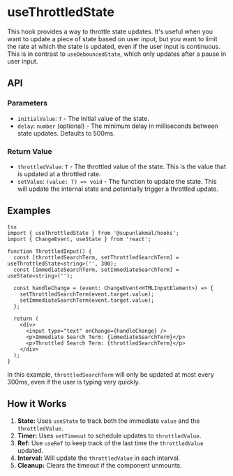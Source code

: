 # useThrottledState

This hook provides a way to throttle state updates. It's useful when you want to update a piece of state based on user input, but you want to limit the rate at which the state is updated, even if the user input is continuous. This is in contrast to `useDebouncedState`, which only updates after a pause in user input.

## API

### Parameters

- `initialValue`: `T` - The initial value of the state.
- `delay`: `number` (optional) - The minimum delay in milliseconds between state updates. Defaults to 500ms.

### Return Value

- `throttledValue`: `T` - The throttled value of the state. This is the value that is updated at a throttled rate.
- `setValue`: `(value: T) => void` - The function to update the state. This will update the internal state and potentially trigger a throttled update.

## Examples

```
tsx
import { useThrottledState } from '@supunlakmal/hooks';
import { ChangeEvent, useState } from 'react';

function ThrottledInput() {
  const [throttledSearchTerm, setThrottledSearchTerm] = useThrottledState<string>('', 300);
  const [immediateSearchTerm, setImmediateSearchTerm] = useState<string>('');

  const handleChange = (event: ChangeEvent<HTMLInputElement>) => {
    setThrottledSearchTerm(event.target.value);
    setImmediateSearchTerm(event.target.value);
  };

  return (
    <div>
      <input type="text" onChange={handleChange} />
      <p>Immediate Search Term: {immediateSearchTerm}</p>
      <p>Throttled Search Term: {throttledSearchTerm}</p>
    </div>
  );
}
```

In this example, `throttledSearchTerm` will only be updated at most every 300ms, even if the user is typing very quickly.

## How it Works

1.  **State:** Uses `useState` to track both the immediate `value` and the `throttledValue`.
2.  **Timer:** Uses `setTimeout` to schedule updates to `throttledValue`.
3.  **Ref:** Use `useRef` to keep track of the last time the `throttledValue` updated.
4.  **Interval:** Will update the `throttledValue` in each interval.
5.  **Cleanup:** Clears the timeout if the component unmounts.
